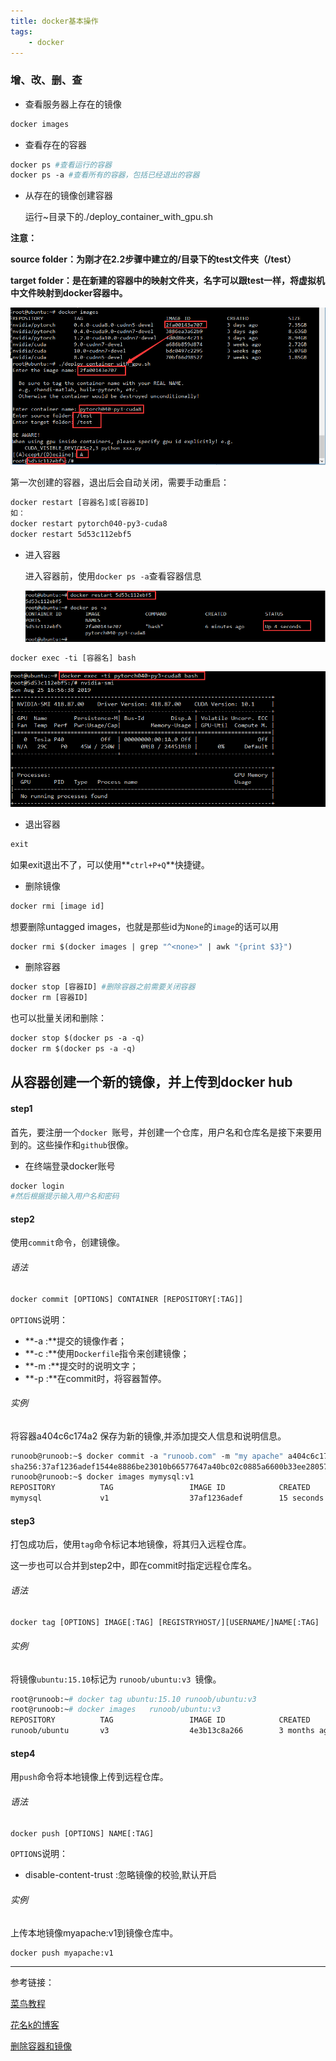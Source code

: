 ```yaml
---
title: docker基本操作
tags:
	- docker
---
```


### 增、改、删、查

- 查看服务器上存在的镜像

```dockerfile
docker images
```

- 查看存在的容器

```dockerfile
docker ps #查看运行的容器
docker ps -a #查看所有的容器，包括已经退出的容器
```

- 从存在的镜像创建容器

  运行~目录下的./deploy_container_with_gpu.sh

**注意：**

**source folder：为刚才在2.2步骤中建立的/目录下的test文件夹（/test）**

**target folder：是在新建的容器中的映射文件夹，名字可以跟test一样，将虚拟机中文件映射到docker容器中。**

![docker](..\assets\image\2020-03-18-01.png)

第一次创建的容器，退出后会自动关闭，需要手动重启：

```dockerfile
docker restart [容器名]或[容器ID]
如：
docker restart pytorch040-py3-cuda8 
docker restart 5d53c112ebf5
```

- 进入容器

  进入容器前，使用`docker ps -a`查看容器信息

  ![docker](..\assets\image\2020-03-18-02.png)

```dockerfile
docker exec -ti [容器名] bash
```

![docker](..\assets\image\2020-03-18-03.png)

- 退出容器

```dockerfile
exit
```

如果exit退出不了，可以使用**`ctrl+P+Q`**快捷键。

- 删除镜像

```dockerfile
docker rmi [image id]
```

想要删除untagged images，也就是那些id为`None`的`image`的话可以用

```dockerfile
docker rmi $(docker images | grep "^<none>" | awk "{print $3}")
```

- 删除容器

```dockerfile
docker stop [容器ID] #删除容器之前需要关闭容器
docker rm [容器ID]
```

也可以批量关闭和删除：

```dockerfile
docker stop $(docker ps -a -q)  
docker rm $(docker ps -a -q)
```







## 从容器创建一个新的镜像，并上传到docker hub

#### step1

首先，要注册一个`docker `账号，并创建一个仓库，用户名和仓库名是接下来要用到的。这些操作和`github`很像。

- 在终端登录docker账号

```dockerfile
docker login
#然后根据提示输入用户名和密码
```

#### step2

使用`commit`命令，创建镜像。

######  语法

```dockerfile
docker commit [OPTIONS] CONTAINER [REPOSITORY[:TAG]]
```
`OPTIONS`说明：
- **-a :**提交的镜像作者；
- **-c :**使用`Dockerfile`指令来创建镜像；
- **-m :**提交时的说明文字；
- **-p :**在commit时，将容器暂停。

###### 实例
将容器a404c6c174a2  保存为新的镜像,并添加提交人信息和说明信息。

```dockerfile
runoob@runoob:~$ docker commit -a "runoob.com" -m "my apache" a404c6c174a2  mymysql:v1 
sha256:37af1236adef1544e8886be23010b66577647a40bc02c0885a6600b33ee28057
runoob@runoob:~$ docker images mymysql:v1
REPOSITORY          TAG                 IMAGE ID            CREATED             SIZE
mymysql             v1                  37af1236adef        15 seconds ago      329 MB
```
#### step3
打包成功后，使用`tag`命令标记本地镜像，将其归入远程仓库。

这一步也可以合并到step2中，即在commit时指定远程仓库名。

###### 语法
```dockerfile
docker tag [OPTIONS] IMAGE[:TAG] [REGISTRYHOST/][USERNAME/]NAME[:TAG]
```
###### 实例
将镜像`ubuntu:15.10`标记为 `runoob/ubuntu:v3 `镜像。
```dockerfile
root@runoob:~# docker tag ubuntu:15.10 runoob/ubuntu:v3
root@runoob:~# docker images   runoob/ubuntu:v3
REPOSITORY          TAG                 IMAGE ID            CREATED             SIZE
runoob/ubuntu       v3                  4e3b13c8a266        3 months ago        136.3 MB
```
#### step4
用`push`命令将本地镜像上传到远程仓库。

###### 语法
```dockerfile
docker push [OPTIONS] NAME[:TAG]
```
`OPTIONS`说明：
- disable-content-trust :忽略镜像的校验,默认开启

###### 实例
上传本地镜像myapache:v1到镜像仓库中。
```dockerfile
docker push myapache:v1
```

----

参考链接：

[菜鸟教程](https://www.runoob.com/docker/docker-tutorial.html)

[花名k的博客](https://www.cnblogs.com/zengxm/p/11531283.html)

[删除容器和镜像](https://blog.csdn.net/qq_26709459/article/details/80785761)





